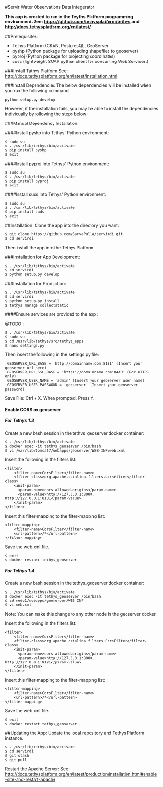 #Servir Water Observations Data Integerator

**This app is created to run in the Teyths Platform programming environment.
See: https://github.com/tethysplatform/tethys and http://docs.tethysplatform.org/en/latest/**

##Prerequisites:
- Tethys Platform (CKAN, PostgresQL, GeoServer)
- pyshp (Python package for uploading shapefiles to geoserver)
- pyproj (Python package for projecting coordinates)
- suds (lightweight SOAP python client for consuming Web Services.)


###Install Tathys Platform
See: http://docs.tethysplatform.org/en/latest/installation.html

###Install Dependencies
The below dependencies will be installed when you run the following command

```
python setup.py develop
```

However, if the installation fails, you may be able to install the dependencies individually by following the steps below: 

###Manual Dependency Installation:

####Install pyshp into Tethys' Python environment:
```
$ sudo su
$ . /usr/lib/tethys/bin/activate
$ pip install pyshp
$ exit
```
####Install pyproj into Tethys' Python environment:
```
$ sudo su
$ . /usr/lib/tethys/bin/activate
$ pip install pyproj
$ exit
```
####Install suds into Tethys' Python environment:
```
$ sudo su
$ . /usr/lib/tethys/bin/activate
$ pip install suds
$ exit
```

##Installation:
Clone the app into the directory you want:
```
$ git clone https://github.com/SarvaPulla/servirdi.git
$ cd servirdi
```

Then install the app into the Tethys Platform.

###Installation for App Development:
```
$ . /usr/lib/tethys/bin/activate
$ cd servirdi
$ python setup.py develop
```
###Installation for Production:
```
$ . /usr/lib/tethys/bin/activate
$ cd servirdi
$ python setup.py install
$ tethys manage collectstatic
```
####Ensure services are provided to the app : 

@TODO : 



```
$ . /usr/lib/tethys/bin/activate
$ sudo su
$ cd /usr/lib/tethys/src/tethys_apps
$ nano settings.py
```
 Then insert the following in the settings.py file:
 ```
  GEOSERVER_URL_BASE = 'http://domainname.com:8181' (Insert your geoserver url here)
  GEOSERVER_URL_SSL_BASE = 'https://domainname.com:8443' (For HTTPS only)
  GEOSERVER_USER_NAME = 'admin' (Insert your geoserver user name) 
  GEOSERVER_USER_PASSWORD = 'geoserver' (Insert your geoserver password)
```
  Save File: Ctrl + X. When prompted, Press Y.

#### Enable CORS on geoserver

##### For Tethys 1.3
Create a new bash session in the tethys_geoserver docker container:
```
$ . /usr/lib/tethys/bin/activate
$ docker exec -it tethys_geoserver /bin/bash
$ vi /var/lib/tomcat7/webapps/geoserver/WEB-INF/web.xml
```
Insert the following in the filters list:
```
<filter>
    <filter-name>CorsFilter</filter-name>
    <filter-class>org.apache.catalina.filters.CorsFilter</filter-class>
    <init-param>
      <param-name>cors.allowed.origins</param-name>
      <param-value>http://127.0.0.1:8000, http://127.0.0.1:8181</param-value>
    </init-param>
</filter>
```
Insert this filter-mapping to the filter-mapping list:
```
<filter-mapping>
    <filter-name>CorsFilter</filter-name>
    <url-pattern>/*</url-pattern>
</filter-mapping>
```
Save the web.xml file.
```
$ exit
$ docker restart tethys_geoserver
```
##### For Tethys 1.4
Create a new bash session in the tethys_geoserver docker container:

```
$ . /usr/lib/tethys/bin/activate
$ docker exec -it tethys_geoserver /bin/bash
$ cd node1/webapps/geoserver/WEB-INF
$ vi web.xml
```
Note: You can make this change to any other node in the geoserver docker.

Insert the following in the filters list:
```
<filter>
    <filter-name>CorsFilter</filter-name>
    <filter-class>org.apache.catalina.filters.CorsFilter</filter-class>
    <init-param>
      <param-name>cors.allowed.origins</param-name>
      <param-value>http://127.0.0.1:8000, http://127.0.0.1:8181</param-value>
    </init-param>
</filter>
```
Insert this filter-mapping to the filter-mapping list:
```
<filter-mapping>
    <filter-name>CorsFilter</filter-name>
    <url-pattern>/*</url-pattern>
</filter-mapping>
```
Save the web.xml file.
```
$ exit
$ docker restart tethys_geoserver
```

##Updating the App:
Update the local repository and Tethys Platform instance.
```
$ . /usr/lib/tethys/bin/activate
$ cd servirdi
$ git stash
$ git pull
```

Restart the Apache Server:
See: http://docs.tethysplatform.org/en/latest/production/installation.html#enable-site-and-restart-apache
